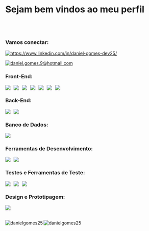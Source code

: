# Sejam bem vindos ao meu perfil 

<br>


<br>

<!-- TECNOLOGIAS -->

<h3 align="left">Vamos conectar:</h3>
<p align="left">
<a href="https://www.linkedin.com/in/daniel-gomes-dev25/" target="blank"><img align="center" src="https://img.shields.io/badge/linkedin-%230077B5.svg?style=for-the-badge&logo=linkedin&logoColor=white" alt="https://www.linkedin.com/in/daniel-gomes-dev25/"/></a>

<a href="mailto:daniel.gomes.9@hotmail.com"><img align="center" src="https://img.shields.io/badge/Microsoft_Outlook-0078D4?style=for-the-badge&logo=microsoft-outlook&logoColor=white" alt="daniel.gomes.9@hotmail.com"/></a>


</p>


<h3 align="left">Front-End:</h3>
<div style="display: flex; flex-wrap: wrap;">
    <img src="https://img.shields.io/badge/typescript-%23007ACC.svg?style=for-the-badge&logo=typescript&logoColor=white" style="margin-right: 10px;">
    <img src="https://img.shields.io/badge/redux-%23593d88.svg?style=for-the-badge&logo=redux&logoColor=white" style="margin-right: 10px;">
    <img src="https://img.shields.io/badge/react-%2320232a.svg?style=for-the-badge&logo=react&logoColor=%2361DAFB" style="margin-right: 10px;">
    <img src="https://img.shields.io/badge/javascript-%23323330.svg?style=for-the-badge&logo=javascript&logoColor=%23F7DF1E" style="margin-right: 10px;">
    <img src="https://img.shields.io/badge/html5-%23E34F26.svg?style=for-the-badge&logo=html5&logoColor=white" style="margin-right: 10px;">
    <img src="https://img.shields.io/badge/css3-%231572B6.svg?style=for-the-badge&logo=css3&logoColor=white" style="margin-right: 10px;">
    <img src="https://img.shields.io/badge/bootstrap-%238511FA.svg?style=for-the-badge&logo=bootstrap&logoColor=white" style="margin-right: 10px;">
</div>

<h3 align="left">Back-End:</h3>
<div style="display: flex; flex-wrap: wrap;">
    <img src="https://img.shields.io/badge/node.js-6DA55F?style=for-the-badge&logo=node.js&logoColor=white" style="margin-right: 10px;">
    <img src="https://img.shields.io/badge/express.js-%23404d59.svg?style=for-the-badge&logo=express&logoColor=%2361DAFB" style="margin-right: 10px;">
</div>

<h3 align="left">Banco de Dados:</h3>
<div style="display: flex; flex-wrap: wrap;">
    <img src="https://img.shields.io/badge/mysql-%2300f.svg?style=for-the-badge&logo=mysql&logoColor=white" style="margin-right: 10px;">
</div>

<h3 align="left">Ferramentas de Desenvolvimento:</h3>
<div style="display: flex; flex-wrap: wrap;">
    <img src="https://img.shields.io/badge/docker-%230db7ed.svg?style=for-the-badge&logo=docker&logoColor=white" style="margin-right: 10px;">
    <img src="https://img.shields.io/badge/git-%23F05033.svg?style=for-the-badge&logo=git&logoColor=white" style="margin-right: 10px;">
</div>

<h3 align="left">Testes e Ferramentas de Teste:</h3>
<div style="display: flex; flex-wrap: wrap;">
    <img src="https://img.shields.io/badge/-cypress-%23E5E5E5?style=for-the-badge&logo=cypress&logoColor=058a5e" style="margin-right: 10px;">
    <img src="https://img.shields.io/badge/-jest-%23C21325?style=for-the-badge&logo=jest&logoColor=white" style="margin-right: 10px;">
    <img src="https://img.shields.io/badge/-mocha-%238D6748?style=for-the-badge&logo=mocha&logoColor=white" style="margin-right: 10px;">
</div>

<h3 align="left">Design e Prototipagem:</h3>
<div style="display: flex; flex-wrap: wrap;">
    <img src="https://img.shields.io/badge/figma-%23F24E1E.svg?style=for-the-badge&logo=figma&logoColor=white" style="margin-right: 10px;">
</div>

<br>



 <p><img align="left" src="https://github-readme-stats.vercel.app/api/top-langs?username=danielgomes25&show_icons=true&locale=en&layout=compact" alt="danielgomes25" /></p>

<p><img align="center" src="https://github-readme-stats.vercel.app/api?username=danielgomes25&show_icons=true&locale=en" alt="danielgomes25" /></p>



